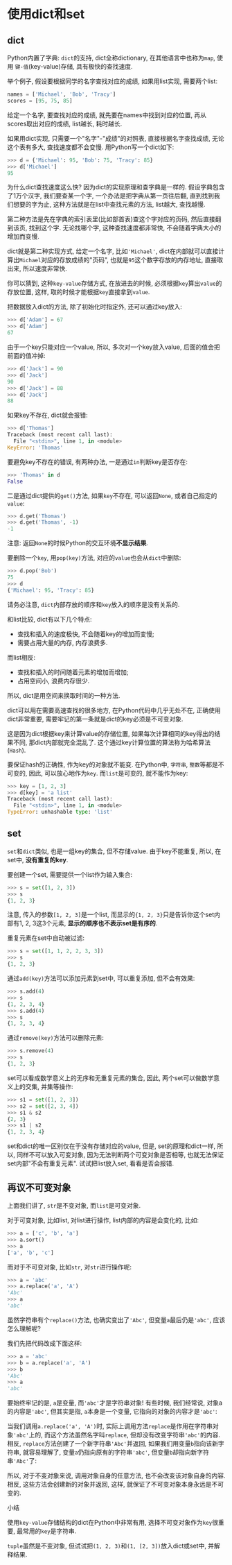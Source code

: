 # 使用dict和set

## dict

Python内置了字典: `dict`的支持, dict全称dictionary, 在其他语言中也称为`map`, 使用 `键-值`(key-value)存储, 具有极快的查找速度.

举个例子, 假设要根据同学的名字查找对应的成绩, 如果用list实现, 需要两个list:

```python
names = ['Michael', 'Bob', 'Tracy']
scores = [95, 75, 85]
```

给定一个名字, 要查找对应的成绩, 就先要在names中找到对应的位置, 再从scores取出对应的成绩, list越长, 耗时越长.

如果用dict实现, 只需要一个"名字"-"成绩"的对照表, 直接根据名字查找成绩, 无论这个表有多大, 查找速度都不会变慢. 用Python写一个dict如下:

```python
>>> d = {'Michael': 95, 'Bob': 75, 'Tracy': 85}
>>> d['Michael']
95
```

为什么dict查找速度这么快? 因为dict的实现原理和查字典是一样的.
假设字典包含了1万个汉字, 我们要查某一个字, 一个办法是把字典从第一页往后翻, 直到找到我们想要的字为止, 这种方法就是在list中查找元素的方法, list越大, 查找越慢.

第二种方法是先在字典的索引表里(比如部首表)查这个字对应的页码, 然后直接翻到该页, 找到这个字.
无论找哪个字, 这种查找速度都非常快, 不会随着字典大小的增加而变慢.

dict就是第二种实现方式, 给定一个名字, 比如`'Michael'`, dict在内部就可以直接计算出`Michael`对应的存放成绩的"页码", 也就是`95`这个数字存放的内存地址, 直接取出来, 所以速度非常快.

你可以猜到, 这种`key-value`存储方式, 在放进去的时候, 必须根据`key`算出`value`的存放位置, 这样, 取的时候才能根据`key`直接拿到`value`.

把数据放入dict的方法, 除了初始化时指定外, 还可以通过key放入:

```python
>>> d['Adam'] = 67
>>> d['Adam']
67
```

由于一个key只能对应一个value, 所以, 多次对一个key放入value, 后面的值会把前面的值冲掉:

```python
>>> d['Jack'] = 90
>>> d['Jack']
90
>>> d['Jack'] = 88
>>> d['Jack']
88
```

如果key不存在, dict就会报错:

```python
>>> d['Thomas']
Traceback (most recent call last):
  File "<stdin>", line 1, in <module>
KeyError: 'Thomas'
```

要避免key不存在的错误, 有两种办法, 一是通过`in`判断key是否存在:

```python
>>> 'Thomas' in d
False
```

二是通过dict提供的`get()`方法, 如果`key`不存在, 可以返回`None`, 或者自己指定的`value`:

```python
>>> d.get('Thomas')
>>> d.get('Thomas', -1)
-1
```

注意: 返回`None`的时候Python的交互环境**不显示结果**.

要删除一个`key`, 用`pop(key)`方法, 对应的`value`也会从`dict`中删除:

```python
>>> d.pop('Bob')
75
>>> d
{'Michael': 95, 'Tracy': 85}
```

请务必注意, `dict`内部存放的顺序和`key`放入的顺序是没有关系的.

和list比较, dict有以下几个特点:

+ 查找和插入的速度极快, 不会随着key的增加而变慢;
+ 需要占用大量的内存, 内存浪费多.

而list相反:

+ 查找和插入的时间随着元素的增加而增加;
+ 占用空间小, 浪费内存很少.

所以, dict是用空间来换取时间的一种方法.

dict可以用在需要高速查找的很多地方, 在Python代码中几乎无处不在, 正确使用dict非常重要, 需要牢记的第一条就是dict的key必须是不可变对象.

这是因为dict根据key来计算value的存储位置, 如果每次计算相同的key得出的结果不同, 那dict内部就完全混乱了. 这个通过key计算位置的算法称为哈希算法(`Hash`).

要保证hash的正确性, 作为key的对象就不能变. 在Python中, `字符串`, `整数`等都是不可变的, 因此, 可以放心地作为`key`. 而`list`是可变的, 就不能作为key:

```python
>>> key = [1, 2, 3]
>>> d[key] = 'a list'
Traceback (most recent call last):
  File "<stdin>", line 1, in <module>
TypeError: unhashable type: 'list'
```

## set

`set`和`dict`类似, 也是一组key的集合, 但不存储value. 由于key不能重复, 所以, 在set中, **没有重复的key**.

要创建一个set, 需要提供一个list作为输入集合:

```python
>>> s = set([1, 2, 3])
>>> s
{1, 2, 3}
```

注意, 传入的参数`[1, 2, 3]`是一个list, 而显示的`{1, 2, 3}`只是告诉你这个set内部有1, 2, 3这3个元素, **显示的顺序也不表示set是有序的**.

重复元素在set中自动被过滤:

```python
>>> s = set([1, 1, 2, 2, 3, 3])
>>> s
{1, 2, 3}
```

通过`add(key)`方法可以添加元素到set中, 可以重复添加, 但不会有效果:

```python
>>> s.add(4)
>>> s
{1, 2, 3, 4}
>>> s.add(4)
>>> s
{1, 2, 3, 4}
```

通过`remove(key)`方法可以删除元素:

```python
>>> s.remove(4)
>>> s
{1, 2, 3}
```

set可以看成数学意义上的无序和无重复元素的集合, 因此, 两个set可以做数学意义上的交集, 并集等操作:

```python
>>> s1 = set([1, 2, 3])
>>> s2 = set([2, 3, 4])
>>> s1 & s2
{2, 3}
>>> s1 | s2
{1, 2, 3, 4}
```

set和dict的唯一区别仅在于没有存储对应的value, 但是, set的原理和dict一样,
所以, 同样不可以放入可变对象, 因为无法判断两个可变对象是否相等, 也就无法保证set内部"不会有重复元素".
试试把list放入set, 看看是否会报错.

## 再议不可变对象

上面我们讲了, `str`是不变对象, 而`list`是可变对象.

对于可变对象, 比如list, 对list进行操作, list内部的内容是会变化的, 比如:

```python
>>> a = ['c', 'b', 'a']
>>> a.sort()
>>> a
['a', 'b', 'c']
```

而对于不可变对象, 比如`str`, 对`str`进行操作呢:

```python
>>> a = 'abc'
>>> a.replace('a', 'A')
'Abc'
>>> a
'abc'
```

虽然字符串有个`replace()`方法, 也确实变出了`'Abc'`, 但变量`a`最后仍是`'abc'`, 应该怎么理解呢?

我们先把代码改成下面这样:

```python
>>> a = 'abc'
>>> b = a.replace('a', 'A')
>>> b
'Abc'
>>> a
'abc'
```

要始终牢记的是, `a`是变量, 而`'abc'`才是字符串对象! 有些时候, 我们经常说, 对象a的内容是`'abc'`, 但其实是指, `a`本身是一个变量, 它指向的对象的内容才是`'abc'`:

当我们调用`a.replace('a', 'A')`时, 实际上调用方法`replace`是作用在字符串对象`'abc'`上的, 而这个方法虽然名字叫`replace`, 但却没有改变字符串`'abc'`的内容. 相反, `replace`方法创建了一个新字符串`'Abc'`并返回, 如果我们用变量`b`指向该新字符串, 就容易理解了, 变量`a`仍指向原有的字符串`'abc'`, 但变量`b`却指向新字符串`'Abc'`了:

所以, 对于不变对象来说, 调用对象自身的任意方法, 也不会改变该对象自身的内容. 相反, 这些方法会创建新的对象并返回, 这样, 就保证了不可变对象本身永远是不可变的.

小结

使用`key-value`存储结构的dict在Python中非常有用, 选择不可变对象作为`key`很重要, 最常用的`key`是字符串.

`tuple`虽然是不变对象, 但试试把`(1, 2, 3)`和`(1, [2, 3])`放入dict或set中, 并解释结果.
